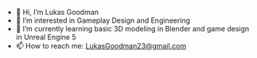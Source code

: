 - 👋 Hi, I’m Lukas Goodman
- 👀 I’m interested in Gameplay Design and Engineering
- 🌱 I’m currently learning basic 3D modeling in Blender and game design in Unreal Engine 5
- 📫 How to reach me: LukasGoodman23@gmail.com

<!---
LukasGoodman23/LukasGoodman23 is a ✨ special ✨ repository because its `README.md` (this file) appears on your GitHub profile.
You can click the Preview link to take a look at your changes.
--->
